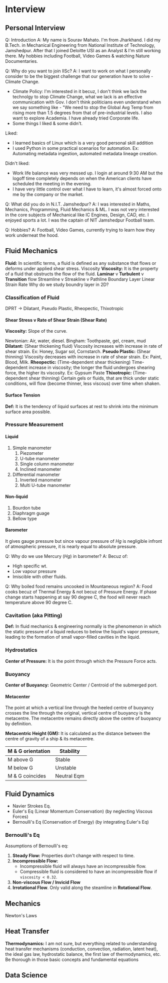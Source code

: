 # Interview
## Personal Interview
Q: Introduction
A: My name is Sourav Mahato. I'm from Jharkhand.
I did my B.Tech. in Mechanical Engineering from National Institute of Technology, Jamshedpur.
After that I joined Deloitte USI as an Analyst & I'm still working there.
My hobbies including Football, Video Games & watching Nature Documentaries.

Q: Why do you want to join IISc?
A: I want to work on what I personally consider to be the biggest challenge that our generation have to solve - Climate Change.
- Climate Policy: I'm interested in it becuz, I don't think we lack the technolgy to stop Climate Change, what we lack is an effective communication with Gov. I don't think politicians even understand when we say something like - "We need to stop the Global Avg Temp from rising more than 1.5 degrees from that of pre-industrial levels.
I also want to explore Academia.
I have already tried Corporate life.
- Some things I liked & some didn't.

Liked:
- I learned basics of Linux which is a very good personal skill addition
- I used Python in some practical scenarios for automation. Ex: Automating metadata ingestion, automated metadata lineage creation.

Didn't liked:
- Work life balance was very messed up. I login at around 9:30 AM but the logoff time completely depends on when the American clients have scheduled the meeting in the evening.
- I have very little control over what I have to learn, it's almost forced onto me by the company or the market.

Q: What did you do in N.I.T. Jamshedpur?
A: I was interested in Maths, Mechanics, Programming, Fluid Mechanics & ML. I was not very interested in the core subjects of Mechanical like IC Engines, Design, CAD, etc.
I enjoyed sports a lot. I was the captain of NIT Jamshedpur Football team.

Q: Hobbies?
A: Football, Video Games, currently trying to learn how they work underneat the hood.

## Fluid Mechanics
**Fluid:** In scientific terms, a fluid is defined as any substance that flows or deforms under applied shear stress.
Viscosity
**Viscosity:** It is the property of a fluid that obstructs the flow of the fluid.
**Laminar** v **Turbulent** v **Transition** flow
Streamline v Streakline v Pathline
Boundary Layer
Linear Strain Rate
Why do we study boundry layer in 2D?

### Classification of Fluid
DPRT → Dilatant, Pseudo Plastic, Rheopectic, Thixotropic

#### Shear Stress v Rate of Shear Strain (Shear Rate)
**Viscosity:** Slope of the curve.

Newtonian: Air, water, diesel.
Bingham: Toothpaste, gel, cream, mud
**Dilatant:** (Shear thickening fluid) Viscosity increases with increase in rate of shear strain. Ex: Honey, Sugar sol, Cornstarch.
**Pseudo Plastic:** (Shear thinning) Viscosity decreases with increase in rate of shear strain. Ex: Paint, Blood, Milk.
**Rheopectic:** (Time-dependent shear thickening) Time-dependent increase in viscosity; the longer the fluid undergoes shearing force, the higher its viscosity. Ex: Gypsum Paste
**Thixotropic:** (Time-dependent shear thinning) Certain gels or fluids, that are thick under static conditions, will flow (become thinner, less viscous) over time when shaken.

#### Surface Tension
**Def:** It is the tendency of liquid surfaces at rest to shrink into the minimum surface area possible.

### Pressure Measurement
#### Liquid
1. Simple manometer
    1. Piezometer
    2. U-tube manometer
    3. Single column manometer
    4. Inclined manometer
2. Differential manometer
    1. Inverted manometer
    2. Multi U-tube manometer

#### Non-liquid
1. Bourdon tube
2. Diaphragm guage
3. Bellow type

#### Barometer
It gives gauge pressure but since vapour pressure of _Hg_ is negligible infront of atmospheric pressure, it is nearly equal to absolute pressure.

Q: Why do we use Mercury (_Hg_) in barometer?
A: Becuz of:
- High specific wt.
- Low vapour pressure
- Imiscible with other fluids.

Q: Why boiled food remains uncooked in Mountaneous region?
A: Food cooks becuz of Thermal Energy & not becuz of Pressure Energy. If phase change starts happening at say 90 degree C, the food will never reach temperature above 90 degree C.

### Cavitation (aka Pitting)
**Def:** In fluid mechanics & engineering normally is the phenomenon in which the static pressure of a liquid reduces to below the liquid's vapor pressure, leading to the formation of small vapor-filled cavities in the liquid.

### Hydrostatics
**Center of Pressure:** It is the point through which the Pressure Force acts.

### Buoyancy
**Center of Buoyancy:** Geometric Center / Centroid of the submerged port.

#### Metacenter
The point at which a vertical line through the heeled centre of buoyancy crosses the line through the original, vertical centre of buoyancy is the metacentre. The metacentre remains directly above the centre of buoyancy by definition.

**Metacentric Height (GM):** It is calculated as the distance between the centre of gravity of a ship & its metacentre.

| M & G orientation | Stability |
|--|--|
| M above G | Stable |
| M below G | Unstable |
| M & G coincides | Neutral Eqm |

## Fluid Dynamics
- Navier Strokes Eq.
- Euler's Eq (Linear Momentum Conservation) (by neglecting Viscous Forces)
- Bernoulli's Eq (Conservation of Energy) (by integrating Euler's Eq)

### Bernoulli's Eq
Assumptions of Bernoulli's eq:
1. **Steady Flow:** Properties don't change with respect to time.
2. **Incompressible Flow:**
    - Incompressible fluid will always have an incompressible flow.
    - Compressible fluid is considered to have an incompressible flow if `viscosity < 0.32`.
3. **Non-viscous Flow / Invicid Flow**
4. **Irrotational Flow**. Only valid along the steamline in **Rotational Flow**.

## Mechanics
Newton's Laws

## Heat Transfer
**Thermodynamics:** I am not sure, but everything related to understanding heat transfer mechanisms (conduction, convection, radiation, latent heat), the ideal gas law, hydrostatic balance, the first law of thermodynamics, etc. Be thorough in those basic concepts and fundamental equations

## Data Science
